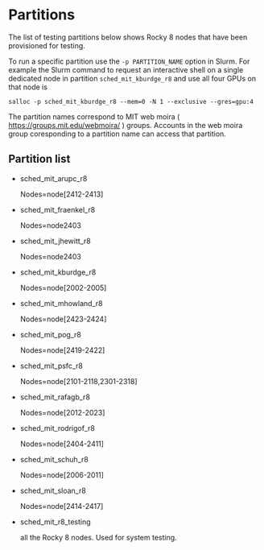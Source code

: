 # Partitions

The list of testing partitions below shows Rocky 8 nodes that have been provisioned for testing. 

To run a specific partition use the `-p PARTITION_NAME` option in Slurm. For example the Slurm command to request an interactive shell on a single dedicated node in partition `sched_mit_kburdge_r8` and use all four GPUs on that node is

   ```
   salloc -p sched_mit_kburdge_r8 --mem=0 -N 1 --exclusive --gres=gpu:4
   ```
   
The partition names correspond to MIT web moira ( https://groups.mit.edu/webmoira/ ) groups. Accounts in the web moira group coresponding to a partition name can access that partition. 

## Partition list

* sched_mit_arupc_r8

    Nodes=node[2412-2413]

* sched_mit_fraenkel_r8

    Nodes=node2403 

* sched_mit_jhewitt_r8

    Nodes=node2403 

* sched_mit_kburdge_r8
   
   Nodes=node[2002-2005]
   
* sched_mit_mhowland_r8
   
   Nodes=node[2423-2424]

* sched_mit_pog_r8

   Nodes=node[2419-2422]

* sched_mit_psfc_r8

   Nodes=node[2101-2118,2301-2318]

* sched_mit_rafagb_r8

   Nodes=node[2012-2023]

* sched_mit_rodrigof_r8

   Nodes=node[2404-2411] 

* sched_mit_schuh_r8

   Nodes=node[2006-2011]

* sched_mit_sloan_r8

    Nodes=node[2414-2417]

* sched_mit_r8_testing 
    
     all the Rocky 8 nodes. Used for system testing. 
